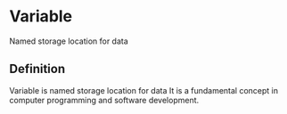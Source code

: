 # Variable

Named storage location for data

## Definition
Variable is named storage location for data It is a fundamental concept in computer programming and software development.
